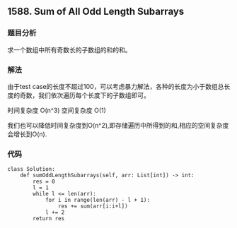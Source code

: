 ## 1588. Sum of All Odd Length Subarrays

### 题目分析
求一个数组中所有奇数长的子数组的和的和。

### 解法

由于test case的长度不超过100，可以考虑暴力解法，各种的长度为小于数组总长度的奇数，我们依次遍历每个长度下的子数组即可。

时间复杂度 O(n^3)
空间复杂度 O(1)

我们也可以降低时间复杂度到O(n^2),即存储遍历中所得到的和,相应的空间复杂度会增长到O(n).

### 代码
```
class Solution:
    def sumOddLengthSubarrays(self, arr: List[int]) -> int:
        res = 0
        l = 1
        while l <= len(arr):
            for i in range(len(arr) - l + 1):
                res += sum(arr[i:i+l])
            l += 2
        return res

```
